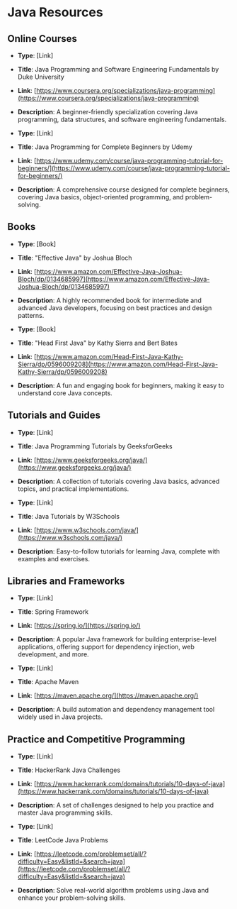 # Java Resources

## Online Courses

- **Type**: [Link]
- **Title**: Java Programming and Software Engineering Fundamentals by Duke University
- **Link**: [https://www.coursera.org/specializations/java-programming](https://www.coursera.org/specializations/java-programming)
- **Description**: A beginner-friendly specialization covering Java programming, data structures, and software engineering fundamentals.

- **Type**: [Link]
- **Title**: Java Programming for Complete Beginners by Udemy
- **Link**: [https://www.udemy.com/course/java-programming-tutorial-for-beginners/](https://www.udemy.com/course/java-programming-tutorial-for-beginners/)
- **Description**: A comprehensive course designed for complete beginners, covering Java basics, object-oriented programming, and problem-solving.

## Books

- **Type**: [Book]
- **Title**: "Effective Java" by Joshua Bloch
- **Link**: [https://www.amazon.com/Effective-Java-Joshua-Bloch/dp/0134685997](https://www.amazon.com/Effective-Java-Joshua-Bloch/dp/0134685997)
- **Description**: A highly recommended book for intermediate and advanced Java developers, focusing on best practices and design patterns.

- **Type**: [Book]
- **Title**: "Head First Java" by Kathy Sierra and Bert Bates
- **Link**: [https://www.amazon.com/Head-First-Java-Kathy-Sierra/dp/0596009208](https://www.amazon.com/Head-First-Java-Kathy-Sierra/dp/0596009208)
- **Description**: A fun and engaging book for beginners, making it easy to understand core Java concepts.

## Tutorials and Guides

- **Type**: [Link]
- **Title**: Java Programming Tutorials by GeeksforGeeks
- **Link**: [https://www.geeksforgeeks.org/java/](https://www.geeksforgeeks.org/java/)
- **Description**: A collection of tutorials covering Java basics, advanced topics, and practical implementations.

- **Type**: [Link]
- **Title**: Java Tutorials by W3Schools
- **Link**: [https://www.w3schools.com/java/](https://www.w3schools.com/java/)
- **Description**: Easy-to-follow tutorials for learning Java, complete with examples and exercises.

## Libraries and Frameworks

- **Type**: [Link]
- **Title**: Spring Framework
- **Link**: [https://spring.io/](https://spring.io/)
- **Description**: A popular Java framework for building enterprise-level applications, offering support for dependency injection, web development, and more.

- **Type**: [Link]
- **Title**: Apache Maven
- **Link**: [https://maven.apache.org/](https://maven.apache.org/)
- **Description**: A build automation and dependency management tool widely used in Java projects.

## Practice and Competitive Programming

- **Type**: [Link]
- **Title**: HackerRank Java Challenges
- **Link**: [https://www.hackerrank.com/domains/tutorials/10-days-of-java](https://www.hackerrank.com/domains/tutorials/10-days-of-java)
- **Description**: A set of challenges designed to help you practice and master Java programming skills.

- **Type**: [Link]
- **Title**: LeetCode Java Problems
- **Link**: [https://leetcode.com/problemset/all/?difficulty=Easy&listId=&search=java](https://leetcode.com/problemset/all/?difficulty=Easy&listId=&search=java)
- **Description**: Solve real-world algorithm problems using Java and enhance your problem-solving skills.
